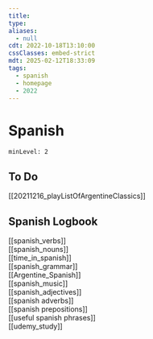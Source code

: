 ```yaml
---
title: 
type:
aliases:
  - null
cdt: 2022-10-18T13:10:00
cssClasses: embed-strict
mdt: 2025-02-12T18:33:09
tags:
  - spanish
  - homepage
  - 2022
---
```


# Spanish

```toc
minLevel: 2
```

## To Do

[[20211216_playListOfArgentineClassics]]

## Spanish Logbook

[[spanish_verbs]]  
[[spanish_nouns]]  
[[time_in_spanish]]  
[[spanish_grammar]]  
[[Argentine_Spanish]]  
[[spanish_music]]  
[[spanish_adjectives]]  
[[spanish adverbs]]  
[[spanish prepositions]]  
[[useful spanish phrases]]  
[[udemy_study]]
